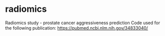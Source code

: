 # radiomics
Radiomics study - prostate cancer aggressiveness prediction
Code used for the following publication:
https://pubmed.ncbi.nlm.nih.gov/34833040/
